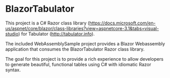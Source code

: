 # BlazorTabulator

This project is a C# Razor class library (https://docs.microsoft.com/en-us/aspnet/core/blazor/class-libraries?view=aspnetcore-3.1&tabs=visual-studio) for Tabulator (http://tabulator.info).

The included WebAssemblySample project provides a Blazor Webassembly application that consumes the BlazorTabulator Razor class library.

The goal for this project is to provide a rich experience to allow developers to generate beautiful, functional tables using C# with idiomatic Razor syntax.
